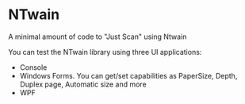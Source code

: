 # NTwain
A minimal amount of code to "Just Scan" using Ntwain

You can test the NTwain library using three UI applications:

- Console
- Windows Forms. You can get/set capabilities as PaperSize, Depth, Duplex page, Automatic size and more
- WPF